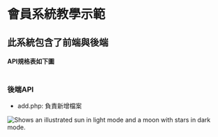 <h1>會員系統教學示範</h1>
<h2>此系統包含了前端與後端</h2>
<h4>API規格表如下圖</h4>
<img src="[https://drive.google.com/file/d/1HFwgie1ynImBzJAUDfy8_lcuhlU5XRvC/view?usp=share_link](https://user-images.githubusercontent.com/25423296/163456779-a8556205-d0a5-45e2-ac17-42d089e3c3f8.png)" alt="">
<h3>後端API</h3>
<ul>
    <li>add.php: 負責新增檔案</li>
</ul>
<picture>
  <source media="(prefers-color-scheme: dark)" srcset="https://user-images.githubusercontent.com/25423296/163456776-7f95b81a-f1ed-45f7-b7ab-8fa810d529fa.png">
  <source media="(prefers-color-scheme: light)" srcset="https://user-images.githubusercontent.com/25423296/163456779-a8556205-d0a5-45e2-ac17-42d089e3c3f8.png">
  <img alt="Shows an illustrated sun in light mode and a moon with stars in dark mode." src="https://user-images.githubusercontent.com/25423296/163456779-a8556205-d0a5-45e2-ac17-42d089e3c3f8.png">
</picture>
